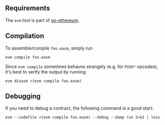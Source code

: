 ## Requirements

The `evm` tool is part of [go-ethereum](https://github.com/ethereum/go-ethereum).

## Compilation

To assemble/compile `foo.easm`, simply run

    evm compile foo.easm

Since `evm compile` sometimes behaves strangely (e.g. for `PUSH*` opcodes),
it's best to verify the output by running

    evm disasm <(evm compile foo.easm)

## Debugging

If you need to debug a contract, the following command is a good start:

    evm --codefile <(evm compile foo.easm) --debug --dump run 2>&1 | less


